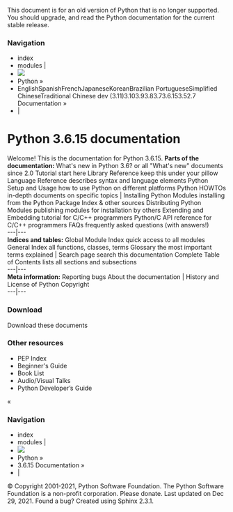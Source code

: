 This document is for an old version of Python that is no longer supported. You should upgrade, and read the  Python documentation for the current stable release. 
### Navigation
  * index
  * modules |
  * ![](https://docs.python.org/3.6/_static/py.png)
  * Python »
  * EnglishSpanishFrenchJapaneseKoreanBrazilian PortugueseSimplified ChineseTraditional Chinese dev (3.11)3.103.93.83.73.6.153.52.7 Documentation »
  * | 


# Python 3.6.15 documentation
Welcome! This is the documentation for Python 3.6.15. 
**Parts of the documentation:**
What's new in Python 3.6? or all "What's new" documents since 2.0 Tutorial start here Library Reference keep this under your pillow Language Reference describes syntax and language elements Python Setup and Usage how to use Python on different platforms Python HOWTOs in-depth documents on specific topics |  Installing Python Modules installing from the Python Package Index & other sources Distributing Python Modules publishing modules for installation by others Extending and Embedding tutorial for C/C++ programmers Python/C API reference for C/C++ programmers FAQs frequently asked questions (with answers!)  
---|---  
**Indices and tables:**
Global Module Index quick access to all modules General Index all functions, classes, terms Glossary the most important terms explained |  Search page search this documentation Complete Table of Contents lists all sections and subsections  
---|---  
**Meta information:**
Reporting bugs About the documentation |  History and License of Python Copyright  
---|---  
### Download
Download these documents
### Other resources
  * PEP Index
  * Beginner's Guide
  * Book List
  * Audio/Visual Talks
  * Python Developer’s Guide


«
### Navigation
  * index
  * modules |
  * ![](https://docs.python.org/3.6/_static/py.png)
  * Python »
  * 3.6.15 Documentation » 
  * | 


© Copyright 2001-2021, Python Software Foundation. The Python Software Foundation is a non-profit corporation. Please donate. Last updated on Dec 29, 2021. Found a bug? Created using Sphinx 2.3.1. 
